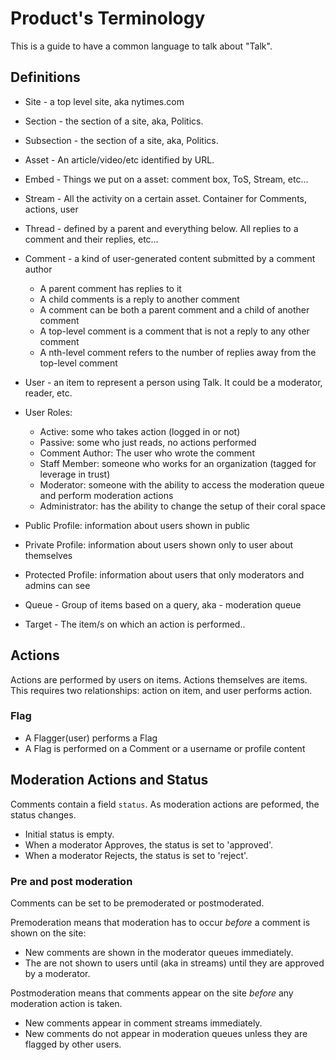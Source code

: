 # Product's Terminology

This is a guide to have a common language to talk about "Talk".

## Definitions

* Site - a top level site, aka nytimes.com
* Section - the section of a site, aka, Politics.
* Subsection - the section of a site, aka, Politics.
* Asset - An article/video/etc identified by URL.

* Embed - Things we put on a asset: comment box, ToS, Stream, etc…
* Stream - All the activity on a certain asset. Container for Comments, actions, user
* Thread - defined by a parent and everything below. All replies to a comment and their replies, etc…
* Comment - a kind of user-generated content submitted by a comment author
  * A parent comment has replies to it
  * A child comments is a reply to another comment
  * A comment can be both a parent comment and a child of another comment
  * A top-level comment is a comment that is not a reply to any other comment
  * A nth-level comment refers to the number of replies away from the top-level comment

* User - an item to represent a person using Talk. It could be a moderator, reader, etc.
* User Roles:
  * Active: some who takes action (logged in or not)
  * Passive: some who just reads, no actions performed
  * Comment Author: The user who wrote the comment
  * Staff Member: someone who works for an organization (tagged for leverage in trust)
  * Moderator: someone with the ability to access the moderation queue and perform moderation actions
  * Administrator: has the ability to change the setup of their coral space
* Public Profile: information about users shown in public
* Private Profile: information about users shown only to user about themselves
* Protected Profile: information about users that only moderators and admins can see

* Queue - Group of items based on a query, aka - moderation queue
* Target - The item/s on which an action is performed..

##  Actions

Actions are performed by users on items. Actions themselves are items. This requires two relationships: action on item, and user performs action.

### Flag
* A Flagger(user) performs a Flag
* A Flag is performed on a Comment or a username or profile content


## Moderation Actions and Status

Comments contain a field `status`. As moderation actions are peformed, the status changes.

* Initial status is empty.
* When a moderator Approves, the status is set to 'approved'.
* When a moderator Rejects, the status is set to 'reject'.

### Pre and post moderation

Comments can be set to be premoderated or postmoderated. 

Premoderation means that moderation has to occur _before_ a comment is shown on the site:

* New comments are shown in the moderator queues immediately. 
* The are not shown to users until (aka in streams) until they are approved by a moderator.

Postmoderation means that comments appear on the site _before_ any moderation action is taken.

* New comments appear in comment streams immediately.
* New comments do not appear in moderation queues unless they are flagged by other users.
